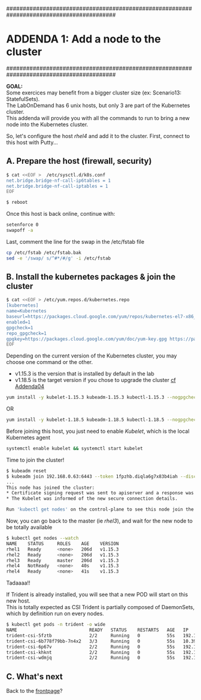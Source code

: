 #########################################################################################
# ADDENDA 1: Add a node to the cluster
#########################################################################################

**GOAL:**  
Some exercices may benefit from a bigger cluster size (ex: Scenario13: StatefulSets).  
The LabOnDemand has 6 unix hosts, but only 3 are part of the Kubernetes cluster.  
This addenda will provide you with all the commands to run to bring a new node into the Kubernetes cluster.

So, let's configure the host _rhel4_ and add it to the cluster.
First, connect to this host with Putty...

## A. Prepare the host (firewall, security)

```bash
$ cat <<EOF >  /etc/sysctl.d/k8s.conf
net.bridge.bridge-nf-call-ip6tables = 1
net.bridge.bridge-nf-call-iptables = 1
EOF

$ reboot
```

Once this host is back online, continue with:

```bash
setenforce 0
swapoff -a
```

Last, comment the line for the swap in the  /etc/fstab file

```bash
cp /etc/fstab /etc/fstab.bak
sed -e '/swap/ s/^#*/#/g' -i /etc/fstab
```

## B. Install the kubernetes packages & join the cluster

```bash
$ cat <<EOF > /etc/yum.repos.d/kubernetes.repo
[kubernetes]
name=Kubernetes
baseurl=https://packages.cloud.google.com/yum/repos/kubernetes-el7-x86_64
enabled=1
gpgcheck=1
repo_gpgcheck=1
gpgkey=https://packages.cloud.google.com/yum/doc/yum-key.gpg https://packages.cloud.google.com/yum/doc/rpm-package-key.gpg
EOF
```

Depending on the current version of the Kubernetes cluster, you may choose one command or the other.  

- v1.15.3 is the version that is installed by default in the lab
- v1.18.5 is the target version if you chose to upgrade the cluster [cf Addenda04](https://github.com/YvosOnTheHub/LabNetApp/tree/master/Kubernetes_v2/Addendum/Addenda04)

```bash
yum install -y kubelet-1.15.3 kubeadm-1.15.3 kubectl-1.15.3 --nogpgcheck
```

OR

```bash
yum install -y kubelet-1.18.5 kubeadm-1.18.5 kubectl-1.18.5 --nogpgcheck
```

Before joining this host, you just need to enable *Kubelet*, which is the local Kubernetes agent

```bash
systemctl enable kubelet && systemctl start kubelet
```

Time to join the cluster!

```bash
$ kubeadm reset
$ kubeadm join 192.168.0.63:6443 --token 1fpzhb.diqla6g7x83b4iah --discovery-token-ca-cert-hash sha256:8469a0fe236e02b5c4834196a3d85ce1b5352598a824010dced8cb5e0f43f4c5
...
This node has joined the cluster:
* Certificate signing request was sent to apiserver and a response was received.
* The Kubelet was informed of the new secure connection details.

Run 'kubectl get nodes' on the control-plane to see this node join the cluster.
```

Now, you can go back to the master (ie _rhel3_), and wait for the new node to be totally available

```bash
$ kubectl get nodes --watch
NAME    STATUS     ROLES    AGE    VERSION
rhel1   Ready      <none>   206d   v1.15.3
rhel2   Ready      <none>   206d   v1.15.3
rhel3   Ready      master   206d   v1.15.3
rhel4   NotReady   <none>   40s    v1.15.3
rhel4   Ready      <none>   41s    v1.15.3
```

Tadaaaa!!

If Trident is already installed, you will see that a new POD will start on this new host.  
This is totally expected as CSI Trident is partially composed of DaemonSets, which by definition run on every nodes.

```bash
$ kubectl get pods -n trident -o wide
NAME                           READY   STATUS    RESTARTS   AGE   IP             NODE    NOMINATED NODE   READINESS GATES
trident-csi-5fztb              2/2     Running   0          55s   192.168.0.62   rhel2   <none>           <none>
trident-csi-6b778f79bb-7n4x2   3/3     Running   0          55s   10.39.0.1      rhel4   <none>           <none>
trident-csi-6p67v              2/2     Running   0          55s   192.168.0.64   rhel4   <none>           <none>
trident-csi-khknt              2/2     Running   0          55s   192.168.0.61   rhel1   <none>           <none>
trident-csi-wdmjq              2/2     Running   0          55s   192.168.0.63   rhel3   <none>           <none>
```

## C. What's next

Back to the [frontpage](https://github.com/YvosOnTheHub/LabNetApp)?